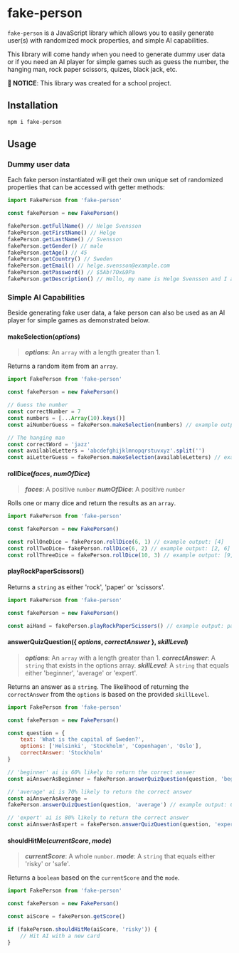 # fake-person

`fake-person` is a JavaScript library which allows you to easily generate user(s) with randomized mock properties, and simple AI capabilities.

This library will come handy when you need to generate dummy user data or if you need an AI player for simple games such as guess the number, the hanging man, rock paper scissors, quizes, black jack, etc.

**🚨  NOTICE**: This library was created for a school project.

## Installation
```bash
npm i fake-person
```

## Usage


### Dummy user data
Each fake person instantiated will get their own unique set of randomized properties that can be accessed with getter methods:

```javascript
import FakePerson from 'fake-person'

const fakePerson = new FakePerson()

fakePerson.getFullName() // Helge Svensson
fakePerson.getFirstName() // Helge
fakePerson.getLastName() // Svensson
fakePerson.getGender() // male
fakePerson.getAge() // 45
fakePerson.getCountry() // Sweden
fakePerson.getEmail() // helge.svensson@example.com
fakePerson.getPassword() // $5Ab!7Ox&9Pa
fakePerson.getDescription() // Hello, my name is Helge Svensson and I am 45 years old. I live in Sweden and you can contact me at helge.svensson@example.com.
```

### Simple AI Capabilities

Beside generating fake user data, a fake person can also be used as an AI player for simple games as demonstrated below.

#### makeSelection(*options*)

> ***options***: An `array` with a length greater than 1.

Returns a random item from an `array`.

```javascript
import FakePerson from 'fake-person'

const fakePerson = new FakePerson()

// Guess the number
const correctNumber = 7
const numbers = [...Array(10).keys()]
const aiNumberGuess = fakePerson.makeSelection(numbers) // example output: 4

// The hanging man
const correctWord = 'jazz'
const availableLetters = 'abcdefghijklmnopqrstuvxyz'.split('')
const aiLetterGuess = fakePerson.makeSelection(availableLetters) // example output: j
```
#### rollDice(*faces*, *numOfDice*)
> ***faces***: A positive `number`
> ***numOfDice***: A positive `number`

Rolls one or many dice and return the results as an `array`.

```javascript
import FakePerson from 'fake-person'

const fakePerson = new FakePerson()

const rollOneDice = fakePerson.rollDice(6, 1) // example output: [4] 
const rollTwoDice= fakePerson.rollDice(6, 2) // example output: [2, 6] 
const rollThreeDice = fakePerson.rollDice(10, 3) // example output: [9, 3, 5] 
```

#### playRockPaperScissors()
Returns a `string` as either 'rock', 'paper' or 'scissors'.
```javascript
import FakePerson from 'fake-person'

const fakePerson = new FakePerson()

const aiHand = fakePerson.playRockPaperScissors() // example output: paper 
```
#### answerQuizQuestion({ *options*, *correctAnswer* }, *skillLevel*)
> ***options***: An `array` with a length greater than 1.
> ***correctAnswer***: A `string` that exists in the options array.
> ***skillLevel***:  A `string` that equals either 'beginner', 'average' or 'expert'.

Returns an answer as a `string`. The likelihood of returning the `correctAnswer` from the `options`  is based on the provided `skillLevel`.

```javascript
import FakePerson from 'fake-person'

const fakePerson = new FakePerson()

const question = {
	text: 'What is the capital of Sweden?',
	options: ['Helsinki', 'Stockholm', 'Copenhagen', 'Oslo'],
	correctAnswer: 'Stockholm'
}

// 'beginner' ai is 60% likely to return the correct answer
const aiAnswerAsBeginner = fakePerson.answerQuizQuestion(question, 'beginner') // example output: Helsinki

// 'average' ai is 70% likely to return the correct answer
const aiAnswerAsAverage = 
fakePerson.answerQuizQuestion(question, 'average') // example output: Copenhagen

// 'expert' ai is 80% likely to return the correct answer
const aiAnswerAsExpert = fakePerson.answerQuizQuestion(question, 'expert') // example output: Stockholm
```

#### shouldHitMe(*currentScore*, *mode*)
> ***currentScore***: A whole `number`.
> ***mode***: A `string` that equals either 'risky' or 'safe'.

Returns a `boolean` based on the `currentScore` and the `mode`.
```javascript
import FakePerson from 'fake-person'

const fakePerson = new FakePerson()

const aiScore = fakePerson.getScore()

if (fakePerson.shouldHitMe(aiScore, 'risky')) {
	// Hit AI with a new card
}
```



